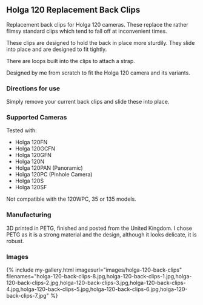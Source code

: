 ## Holga 120 Replacement Back Clips
Replacement back clips for Holga 120 cameras. These replace the rather flimsy standard clips which tend to fall off at inconvenient times.

These clips are designed to hold the back in place more sturdily. They slide into place and are designed to fit tightly.

There are loops built into the clips to attach a strap.

Designed by me from scratch to fit the Holga 120 camera and its variants.

### Directions for use
Simply remove your current back clips and slide these into place.

### Supported Cameras
Tested with:
- Holga 120FN
- Holga 120GCFN
- Holga 120GFN
- Holga 120N
- Holga 120PAN (Panoramic)
- Holga 120PC (Pinhole Camera)
- Holga 120S
- Holga 120SF

Not compatible with the 120WPC, 35 or 135 models.

### Manufacturing
3D printed in PETG, finished and posted from the United Kingdom. I chose PETG as it is a strong material and the design, although it looks delicate, it is robust.

### Images
{% include my-gallery.html imagesurl="images/holga-120-back-clips"
   filenames="holga-120-back-clips-8.jpg,holga-120-back-clips-1.jpg,holga-120-back-clips-2.jpg,holga-120-back-clips-3.jpg,holga-120-back-clips-4.jpg,holga-120-back-clips-5.jpg,holga-120-back-clips-6.jpg,holga-120-back-clips-7.jpg" %}
